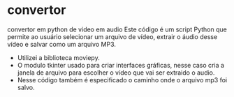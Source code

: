 # convertor
convertor em python de video em audio 
Este código é um script Python que permite ao usuário selecionar um arquivo de vídeo, extrair o áudio desse vídeo e salvar como um arquivo MP3.
- Utilizei a biblioteca moviepy.
- O modulo tkinter usado para criar interfaces gráficas, nesse caso cria a janela de arquivo para escolher o vídeo que vai ser extraido o audio.
- Nesse código também é especificado o caminho onde o arquivo mp3 foi salvo.
